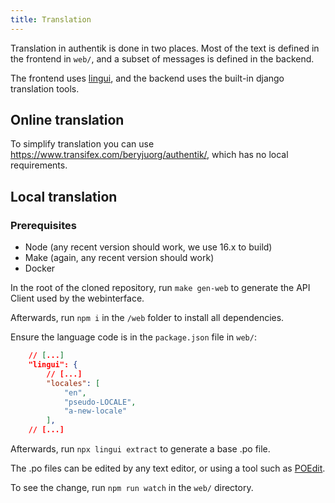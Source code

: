 ```yaml
---
title: Translation
---
```


Translation in authentik is done in two places. Most of the text is defined in the frontend in `web/`, and a subset of messages is defined in the backend.

The frontend uses [lingui](https://lingui.js.org/), and the backend uses the built-in django translation tools.

## Online translation

To simplify translation you can use https://www.transifex.com/beryjuorg/authentik/, which has no local requirements.

## Local translation

### Prerequisites

- Node (any recent version should work, we use 16.x to build)
- Make (again, any recent version should work)
- Docker

In the root of the cloned repository, run `make gen-web` to generate the API Client used by the webinterface.

Afterwards, run `npm i` in the `/web` folder to install all dependencies.

Ensure the language code is in the `package.json` file in `web/`:

```json
    // [...]
    "lingui": {
        // [...]
        "locales": [
            "en",
            "pseudo-LOCALE",
            "a-new-locale"
        ],
    // [...]
```

Afterwards, run `npx lingui extract` to generate a base .po file.

The .po files can be edited by any text editor, or using a tool such as [POEdit](https://poedit.net/).

To see the change, run `npm run watch` in the `web/` directory.
